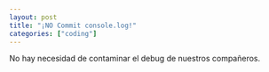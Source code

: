 ```yaml
---
layout: post
title: "¡NO Commit console.log!"
categories: ["coding"]
---
```


No hay necesidad de contaminar el debug de nuestros compañeros.<!--more-->
